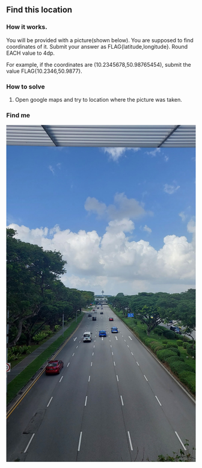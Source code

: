 ## Find this location

### How it works.
You will be provided with a picture(shown below). You are supposed to find coordinates of it. 
Submit your answer as FLAG{latitude,longitude}. Round EACH value to 4dp.

For example, if the coordinates are (10.2345678,50.98765454), submit the value FLAG{10.2346,50.9877}.

### How to solve
1. Open google maps and try to location where the picture was taken. 

### Find me
![FIND_ME](FIND_ME.jpeg)

